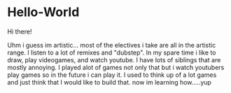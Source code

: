 # Hello-World

Hi there!


Uhm i guess im artistic... most of the electives i take are all in the artistic range. I listen to a lot of remixes and "dubstep".
In my spare time i like to draw, play videogames, and watch youtube. I have lots of siblings that are mostly annoying.
I played alot of games not only that but i watch youtubers play games so in the future i can play it.
I used to think up of a lot games and just think that I would like to build that.
now im learning how.....yup
